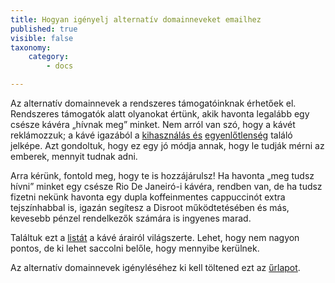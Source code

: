 ```yaml
---
title: Hogyan igényelj alternatív domainneveket emailhez
published: true
visible: false
taxonomy:
    category:
        - docs

---
```


Az alternatív domainnevek a rendszeres támogatóinknak érhetőek el. Rendszeres támogatók alatt olyanokat értünk, akik havonta legalább egy csésze kávéra „hívnak meg” minket. Nem arról van szó, hogy a kávét reklámozzuk; a kávé igazából a [kihasználás és](http://thesourcefilm.com/) [egyenlőtlenség](http://www.foodispower.org/coffee/) találó jelképe. Azt gondoltuk, hogy ez egy jó módja annak, hogy le tudják mérni az emberek, mennyit tudnak adni.

Arra kérünk, fontold meg, hogy te is hozzájárulsz! Ha havonta „meg tudsz hívni” minket egy csésze Rio De Janeiró-i kávéra, rendben van, de ha tudsz fizetni nekünk havonta egy dupla koffeinmentes cappuccinót extra tejszínhabbal is, igazán segítesz a Disroot működtetésében és más, kevesebb pénzel rendelkezők számára is ingyenes marad.

Találtuk ezt a [listát](https://www.caffesociety.co.uk/blog/the-cheapest-cities-in-the-world-for-a-cup-of-coffee) a kávé árairól világszerte. Lehet, hogy nem nagyon pontos, de ki lehet saccolni belőle, hogy mennyibe kerülnek.

Az alternatív domainnevek igényléséhez ki kell töltened ezt az [űrlapot](https://disroot.org/forms/alias-request-form).
